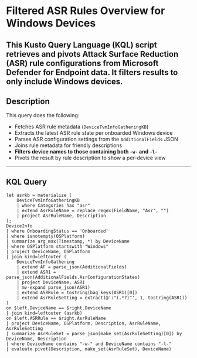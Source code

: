 # Filtered ASR Rules Overview for Windows Devices

This Kusto Query Language (KQL) script retrieves and pivots **Attack Surface Reduction (ASR) rule configurations** from Microsoft Defender for Endpoint data. It filters results to only include **Windows devices**.
---

##  Description

This query does the following:
- Fetches ASR rule metadata (`DeviceTvmInfoGatheringKB`)
- Extracts the latest ASR rule state per onboarded Windows device
- Parses ASR configuration settings from the `AdditionalFields` JSON
- Joins rule metadata for friendly descriptions
- **Filters device names to those containing both `-w-` and `-l-`**
- Pivots the result by rule description to show a per-device view

---

##  KQL Query

```kusto
let asrkb = materialize (
    DeviceTvmInfoGatheringKB
    | where Categories has "asr"
    | extend AsrRuleName = replace_regex(FieldName, "Asr", "")
    | project AsrRuleName, Description
);
DeviceInfo
| where OnboardingStatus == 'Onboarded'
| where isnotempty(OSPlatform)
| summarize arg_max(Timestamp, *) by DeviceName
| where OSPlatform startswith "Windows"
| project DeviceName, OSPlatform
| join kind=leftouter (
    DeviceTvmInfoGathering
    | extend AF = parse_json(AdditionalFields)
    | extend ASR1 = parse_json(AdditionalFields.AsrConfigurationStates)
    | project DeviceName, ASR1
    | mv-expand parse_json(ASR1)
    | extend ASRRule = tostring(bag_keys(ASR1)[0])
    | extend AsrRuleSetting = extract(@':"(.*?)"', 1, tostring(ASR1))
)
on $left.DeviceName == $right.DeviceName
| join kind=leftouter (asrkb)
on $left.ASRRule == $right.AsrRuleName
| project DeviceName, OSPlatform, Description, AsrRuleName, AsrRuleSetting
| summarize AsrRuleSet = parse_json(make_set(AsrRuleSetting)[0]) by DeviceName, Description
| where DeviceName contains "-w-" and DeviceName contains "-l-"
| evaluate pivot(Description, make_set(AsrRuleSet), DeviceName)
